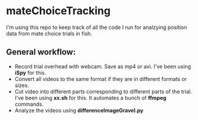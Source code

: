 # mateChoiceTracking

I'm using this repo to keep track of all the code I run for analzying position data from mate choice trials in fish. 

## General workflow:
* Record trial overhead with webcam. Save as mp4 or avi. I've been using **iSpy** for this.
* Convert all videos to the same format if they are in different formats or sizes.
* Cut video into different parts corresponding to different parts of the trial. I've been using **xx.sh** for this. It automates a bunch of **ffmpeg** commands.
* Analyze the videos using **differenceImageGravel.py**
